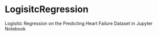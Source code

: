 # LogisitcRegression
Logisitic Regression on the Predicting Heart Failure Dataset in Jupyter Notebook
